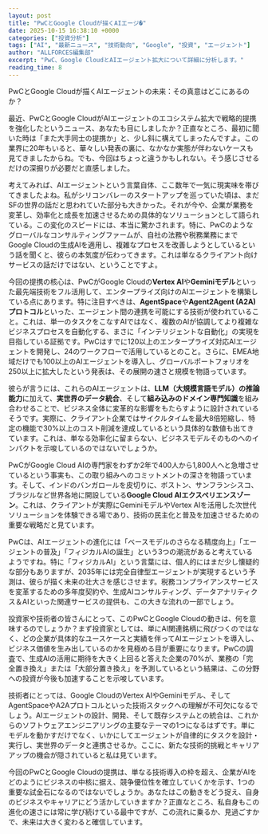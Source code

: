 ```yaml
---
layout: post
title: "PwCとGoogle Cloudが描くAIエージ�"
date: 2025-10-15 16:38:10 +0000
categories: ["投資分析"]
tags: ["AI", "最新ニュース", "技術動向", "Google", "投資", "エージェント"]
author: "ALLFORCES編集部"
excerpt: "PwC、Google CloudとAIエージェント拡大について詳細に分析します。"
reading_time: 8
---
```


PwCとGoogle Cloudが描くAIエージェントの未来：その真意はどこにあるのか？

最近、PwCとGoogle CloudがAIエージェントのエコシステム拡大で戦略的提携を強化したというニュース、あなたも目にしましたか？正直なところ、最初に聞いた時は「また大手同士の提携か」と、少し斜に構えてしまったんですよ。この業界に20年もいると、華々しい発表の裏に、なかなか実態が伴わないケースも見てきましたからね。でも、今回はちょっと違うかもしれない。そう感じさせるだけの深掘りが必要だと直感しました。

考えてみれば、AIエージェントという言葉自体、ここ数年で一気に現実味を帯びてきましたよね。私がシリコンバレーのスタートアップを巡っていた頃は、まだSFの世界の話だと思われていた部分も大きかった。それが今や、企業が業務を変革し、効率化と成長を加速させるための具体的なソリューションとして語られている。この変化のスピードには、本当に驚かされます。特に、PwCのようなグローバルなコンサルティングファームが、自社の法務や税務業務にまでGoogle Cloudの生成AIを適用し、複雑なプロセスを改善しようとしているという話を聞くと、彼らの本気度が伝わってきます。これは単なるクライアント向けサービスの話だけではない、ということですよ。

今回の提携の核心は、PwCがGoogle Cloudの**Vertex AI**や**Geminiモデル**といった最先端技術をフル活用して、エンタープライズ向けのAIエージェントを構築している点にあります。特に注目すべきは、**AgentSpace**や**Agent2Agent (A2A) プロトコル**といった、エージェント間の連携を可能にする技術が使われていること。これは、単一のタスクをこなすAIではなく、複数のAIが協調してより複雑なビジネスプロセスを自動化する、まさに「インテリジェントな自動化」の実現を目指している証拠です。PwCはすでに120以上のエンタープライズ対応AIエージェントを開発し、24のワークフローで活用しているとのこと。さらに、EMEA地域だけでも100以上のAIエージェントを導入し、グローバルポートフォリオを250以上に拡大したという発表は、その展開の速さと規模を物語っています。

彼らが言うには、これらのAIエージェントは、**LLM（大規模言語モデル）の推論能力**に加えて、**実世界のデータ統合**、そして**組み込みのドメイン専門知識**を組み合わせることで、ビジネス全体に変革的な影響をもたらすように設計されているそうです。実際に、クライアント企業ではサイクルタイムを最大8倍短縮し、特定の機能で30%以上のコスト削減を達成しているという具体的な数値も出てきています。これは、単なる効率化に留まらない、ビジネスモデルそのものへのインパクトを示唆しているのではないでしょうか。

PwCがGoogle Cloud AIの専門家をわずか2年で400人から1,800人へと急増させているという事実も、この取り組みへのコミットメントの深さを物語っています。そして、インドのバンガロールを皮切りに、ボストン、サンフランシスコ、ブラジルなど世界各地に開設している**Google Cloud AIエクスペリエンスゾーン**。これは、クライアントが実際にGeminiモデルやVertex AIを活用した次世代ソリューションを体験できる場であり、技術の民主化と普及を加速させるための重要な戦略だと見ています。

PwCは、AIエージェントの進化には「ベースモデルのさらなる精度向上」「エージェントの普及」「フィジカルAIの誕生」という3つの潮流があると考えているようですね。特に「フィジカルAI」という言葉には、個人的にはまだ少し懐疑的な部分もありますが、2035年には完全自律型エージェントが実現するという予測は、彼らが描く未来の壮大さを感じさせます。税務コンプライアンスサービスを変革するための多年度契約や、生成AIコンサルティング、データアナリティクス＆AIといった関連サービスの提供も、この大きな流れの一部でしょう。

投資家や技術者の皆さんにとって、このPwCとGoogle Cloudの動きは、何を意味するのでしょうか？まず投資家としては、単にAI関連銘柄に飛びつくのではなく、どの企業が具体的なユースケースと実績を伴ってAIエージェントを導入し、ビジネス価値を生み出しているのかを見極める目が重要になります。PwCの調査で、生成AIの活用に期待を大きく上回ると答えた企業の70%が、業務の「完全置き換え」または「大部分置き換え」を予測しているという結果は、この分野への投資が今後も加速することを示唆しています。

技術者にとっては、Google CloudのVertex AIやGeminiモデル、そしてAgentSpaceやA2Aプロトコルといった技術スタックへの理解が不可欠になるでしょう。AIエージェントの設計、開発、そして既存システムとの統合は、これからのソフトウェアエンジニアリングの主要なテーマの1つになるはずです。単にモデルを動かすだけでなく、いかにしてエージェントが自律的にタスクを設計・実行し、実世界のデータと連携させるか。ここに、新たな技術的挑戦とキャリアアップの機会が隠されていると私は見ています。

今回のPwCとGoogle Cloudの提携は、単なる技術導入の枠を超え、企業がAIをどのようにビジネスの中核に据え、競争優位性を確立していくかを示す、1つの重要な試金石になるのではないでしょうか。あなたはこの動きをどう捉え、自身のビジネスやキャリアにどう活かしていきますか？正直なところ、私自身もこの進化の速さには常に学び続けている最中ですが、この流れに乗るか、見過ごすかで、未来は大きく変わると確信しています。


